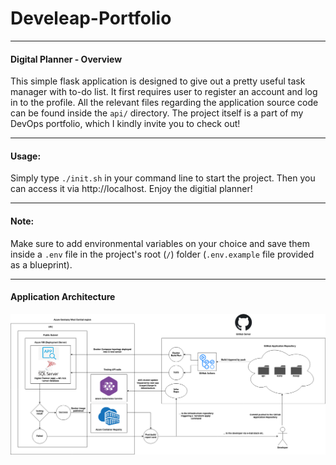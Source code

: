 # Develeap-Portfolio

------------------------------

#### Digital Planner - Overview

This simple flask application is designed to give out a pretty useful task manager with to-do list. It first requires user to register an account and log in to the profile. All the relevant files regarding the application source code can be found inside the `api/` directory.
The project itself is a part of my DevOps portfolio, which I kindly invite you to check out!

------------------------------

#### Usage:

Simply type `./init.sh` in your command line to start the project. Then you can access it via http://localhost. Enjoy the digitial planner!

-------------------------------

#### Note:

Make sure to add environmental variables on your choice and save them inside a `.env` file in the project's root (`/`) folder (`.env.example` file provided as a blueprint).

--------------------------------

#### Application Architecture

![img](application_architecture.png)
